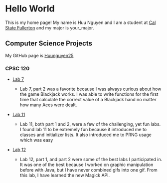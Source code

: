# Hello World

This is my home page! My name is Huu Nguyen and I am a student at [Cal State Fullerton](http://www.fullerton.edu/) and my major is your_major.

## Computer Science Projects

My GitHub page is [Huunguyen25](https://github.com/huunguyen25)

### CPSC 120

* [Lab 7]()

    * Lab 7, part 2 was a favorite because I was always curious about how the
    game Blackjack works. I was able to write functions for the first time
    that calculate the correct value of a Blackjack hand no matter how many
    Aces were dealt.

* [Lab 11](https://github.com/cpsc-fall-2023/cpsc-120-lab-11-huu-luis)

    * Lab 11, both part 1 and 2, were a few of the challenging, yet fun labs.
    I found lab 11 to be extremely fun because it introduced me to classes and
    initializer lists. It also introduced me to PRNG usage which was easy

* [Lab 12](https://github.com/cpsc-fall-2023/cpsc-120-lab-12-huu-dylan-2)

    * Lab 12, part 1, and part 2 were some of the best labs I participated 
    in. It was one of the best because I worked on graphic manipulation 
    before with Java, but I have never combined gifs into one gif. From 
    this lab, I have learned the new Magick API.